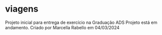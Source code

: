 # viagens
Projeto inicial para entrega de exercício na Graduação ADS
Projeto está em andamento.
Criado por Marcella Rabello em 04/03/2024
